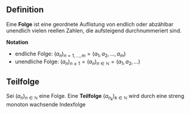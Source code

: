 ## Definition
Eine **Folge** ist eine geordnete Auflistung von endlich oder abzählbar unendlich vielen reellen Zahlen, die aufsteigend durchnummeriert sind.

**Notation**
- endliche Folge: $(a_n)_{n=1,\ldots,m}=(a_1,a_2,\ldots,a_m)$
- unendliche Folge: $(a_n)_{n\ge 1}=(a_n)_{n\in\mathbb{N}}=(a_1,a_2,\ldots)$
## Teilfolge
Sei $(a_n)_{n\in\mathbb{N}}$ eine Folge. Eine **Teilfolge** $(a_{n_k})_{k\in\mathbb{N}}$ wird durch eine streng monoton wachsende Indexfolge 